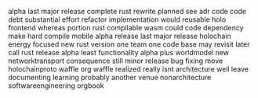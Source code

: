 alpha last major release complete rust rewrite planned see adr code code debt substantial effort refactor implementation would reusable holo frontend whereas portion rust compilable wasm could code dependency make hard compile mobile alpha release last major release holochain energy focused new rust version one team one code base may revisit later call rust release alpha least functionality alpha plus worldmodel new networktransport consequence still minor release bug fixing move holochainproto waffle org waffle realized really isnt architecture well leave documenting learning probably another venue nonarchitecture softwareengineering orgbook